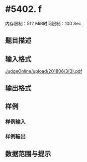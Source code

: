 # #5402. f

内存限制：512 MiB时间限制：100 Sec

## 题目描述

## 输入格式

[JudgeOnline/upload/201806/3(3).pdf](upload/201806/3(3).pdf)

## 输出格式

## 样例

### 样例输入

### 样例输出

## 数据范围与提示
